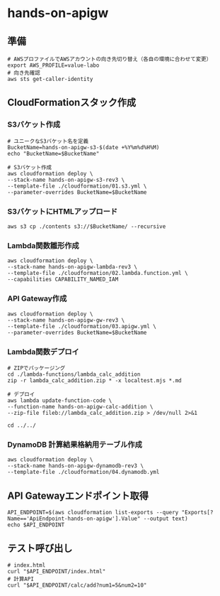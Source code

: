 # hands-on-apigw

## 準備
```shell
# AWSプロファイルでAWSアカウントの向き先切り替え（各自の環境に合わせて変更）
export AWS_PROFILE=value-labo
# 向き先確認
aws sts get-caller-identity
````

## CloudFormationスタック作成
### S3バケット作成
```shell
# ユニークなS3バケット名を定義
BucketName=hands-on-apigw-s3-$(date +%Y%m%d%H%M)
echo "BucketName=$BucketName"

# S3バケット作成
aws cloudformation deploy \
--stack-name hands-on-apigw-s3-rev3 \
--template-file ./cloudformation/01.s3.yml \
--parameter-overrides BucketName=$BucketName
```

### S3バケットにHTMLアップロード
```shell
aws s3 cp ./contents s3://$BucketName/ --recursive
```

### Lambda関数雛形作成
```shell
aws cloudformation deploy \
--stack-name hands-on-apigw-lambda-rev3 \
--template-file ./cloudformation/02.lambda.function.yml \
--capabilities CAPABILITY_NAMED_IAM
```

### API Gateway作成
```shell
aws cloudformation deploy \
--stack-name hands-on-apigw-gw-rev3 \
--template-file ./cloudformation/03.apigw.yml \
--parameter-overrides BucketName=$BucketName
```

### Lambda関数デプロイ
```shell
# ZIPでパッケージング
cd ./lambda-functions/lambda_calc_addition
zip -r lambda_calc_addition.zip * -x localtest.mjs *.md

# デプロイ
aws lambda update-function-code \
--function-name hands-on-apigw-calc-addition \
--zip-file fileb://lambda_calc_addition.zip > /dev/null 2>&1

cd ../../
```

### DynamoDB 計算結果格納用テーブル作成
```shell
aws cloudformation deploy \
--stack-name hands-on-apigw-dynamodb-rev3 \
--template-file ./cloudformation/04.dynamodb.yml
```


## API Gatewayエンドポイント取得
```shell
API_ENDPOINT=$(aws cloudformation list-exports --query "Exports[?Name=='ApiEndpoint-hands-on-apigw'].Value" --output text)
echo $API_ENDPOINT
````

## テスト呼び出し
```shell
# index.html
curl "$API_ENDPOINT/index.html"
# 計算API
curl "$API_ENDPOINT/calc/add?num1=5&num2=10"
```